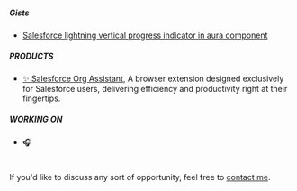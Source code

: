 ##### Gists
- [Salesforce lightning vertical progress indicator in aura component](https://gist.github.com/junaideqbal/5551863553299ba8994f18cbb245b38e)

##### PRODUCTS

- [✨ Salesforce Org Assistant](https://github.com/junaideqbal/Salesforce-Org-Assistant), A browser extension designed exclusively for Salesforce users, delivering efficiency and productivity right at their fingertips.

##### WORKING ON
- 🎧

#
If you'd like to discuss any sort of opportunity, feel free to [contact me](mailto:contact@junaideqbal.com).
<!--
**junaideqbal/junaideqbal** is a ✨ _special_ ✨ repository because its `README.md` (this file) appears on your GitHub profile.

Here are some ideas to get you started:

- 🔭 I’m currently working on ...
- 🌱 I’m currently learning ...
- 👯 I’m looking to collaborate on ...
- 🤔 I’m looking for help with ...
- 💬 Ask me about ...
- 📫 How to reach me: ...
- 😄 Pronouns: ...
- ⚡ Fun fact: ...
-->

